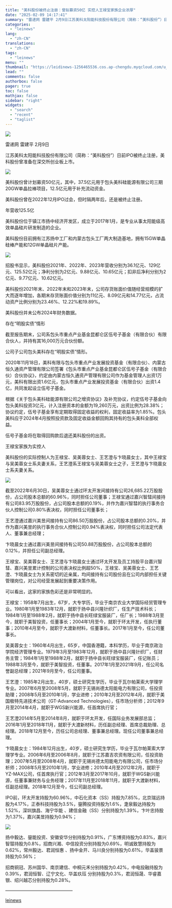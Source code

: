```yaml
---
title: "美科股份被终止注册：曾拟募资50亿 实控人王禄宝家族企业浓厚"
date: "2025-02-09 14:17:41"
summary: "雷递网 雷建平 2月9日江苏美科太阳能科技股份有限公司（简称：“美科股份”）日前IPO被终止注册，美..."
categories:
  - "leinews"
lang:
  - "zh-CN"
translations:
  - "zh-CN"
tags:
  - "leinews"
menu: ""
thumbnail: "https://leidinews-1256465536.cos.ap-chengdu.myqcloud.com/u_News/20250209/6387470745727762312860157.jpeg"
lead: ""
comments: false
authorbox: false
pager: true
toc: false
mathjax: false
sidebar: "right"
widgets:
  - "search"
  - "recent"
  - "taglist"
---
```


![](https://p3-sign.toutiaoimg.com/tos-cn-i-axegupay5k/a3679c569e024388b65bd5a42a9e621c~tplv-tt-origin-web:gif.jpeg?_iz=58558&from=article.pc_detail&lk3s=953192f4&x-expires=1739686172&x-signature=57z%2Fy5TpckZNknIh0m1dKFCsDKU%3D)

雷递网 雷建平 2月9日

江苏美科太阳能科技股份有限公司（简称：“美科股份”）日前IPO被终止注册，美科股份曾准备在深交所创业板上市。

![](https://p3-sign.toutiaoimg.com/tos-cn-i-6w9my0ksvp/59b155f13177497bb8b57a78b0011ec2~tplv-tt-origin-web:gif.jpeg?_iz=58558&from=article.pc_detail&lk3s=953192f4&x-expires=1739686172&x-signature=JHrZpIJj2xPbD%2FjLqmG9wIEgQMs%3D)

美科股份曾计划募资50亿元，其中，37.5亿元用于包头美科硅能源有限公司三期20GW单晶拉棒项目，12.5亿元用于补充流动资金。

美科股份曾在2022年12月IPO过会，但时隔两年后，还是被终止注册。

年营收125.5亿

美科股份位于镇江市扬中经济开发区，成立于2017年1月，是专业从事太阳能级高效单晶硅片研发制造的企业。

美科股份目前拥有江苏扬中工厂和内蒙古包头工厂两大制造基地，拥有15GW单晶硅棒产能和12GW单晶硅片产能。

![](https://p3-sign.toutiaoimg.com/tos-cn-i-6w9my0ksvp/f64dd69bf1ef49789768dbf5d74d3edb~tplv-tt-origin-web:gif.jpeg?_iz=58558&from=article.pc_detail&lk3s=953192f4&x-expires=1739686172&x-signature=4S6ARMGcWtC7uXEMjM7DSSy844k%3D)

招股书显示，美科股份2021年、2022年、2023年营收分别为36.1亿元、129亿元、125.52亿元；净利分别为2亿元、9.88亿元、10.65亿元；扣非后净利分别为2亿元、9.77亿元、10.62亿元。

美科股份2021年末、2022年末和2023年末，公司存货账面价值随经营规模的扩大而逐年增加，各期末存货账面价值分别为11亿元、8.09亿元和14.77亿元，占流动资产比例分别为23.46%、12.22%和19.89%。

美科股份并未公布2024年财务数据。

存在“明股实债”情形

截至报告期末，公司系包头市重点产业基金昆都仑区伍号子基金（有限合伙）有限合伙人，并持有其16,000万元合伙份额。

公司子公司包头美科存在“明股实债”情形。

2020年11月18日，美科有限与包头市重点产业发展投资基金（有限合伙）、内蒙古恒久通资产管理有限公司签署《包头市重点产业基金昆都仑区伍号子基金（有限合伙）合伙协议》，约定由内蒙古恒久通资产管理有限公司作为基金管理人出资1万元，美科有限出资1.6亿元，包头市重点产业发展投资基金（有限合伙）出资1.4亿，共同发起设立伍号子基金。

根据《关于包头美科硅能源有限公司之增资协议》及补充协议，约定伍号子基金向包头美科投资3亿元，计入注册资本的金额为19,260万元，出资比例为28.38%；协议约定，伍号子基金享有定期取得固定收益的权利，固定收益率为1.85%。包头美科应于2024年4月按照投资款及固定收益金额回购其持有的包头美科全部权益。

伍号子基金将在取得回购款后退还美科股份的出资。

王禄宝家族为实控人

美科股份的实际控制人为王禄宝、吴美蓉女士、王艺澄与卞晓晨女士，其中王禄宝与吴美蓉女士系夫妻关系，王艺澄系王禄宝与吴美蓉女士之子，王艺澄与卞晓晨女士系夫妻关系。

![](https://p3-sign.toutiaoimg.com/tos-cn-i-6w9my0ksvp/67bb6f1d16734b7b93a613e40ae83b8e~tplv-tt-origin-web:gif.jpeg?_iz=58558&from=article.pc_detail&lk3s=953192f4&x-expires=1739686172&x-signature=4Gn1Im8LNdoClh3Pgs6lTc8SriI%3D)

截至2022年6月30日，吴美蓉女士通过环太开发间接持有公司26,685.22万股股份，占公司股本总额的60.96%，同时担任公司董事；王禄宝通过嘉兴智彗间接持有公司83.95万股股份，占公司股本总额的0.19%，并作为嘉兴智彗的执行事务合伙人控制公司0.80%表决权，同时担任公司董事长；

王艺澄通过嘉兴美昱间接持有公司86.50万股股份，占公司股本总额的0.20%，并作为嘉兴美昱的执行事务合伙人控制公司0.94%表决权，同时担任公司法定代表人、董事兼总经理；

卞晓晨女士通过嘉兴美昱间接持有公司50.88万股股份，占公司股本总额的0.12%，并担任公司副总经理。

王禄宝、吴美蓉女士、王艺澄与卞晓晨女士通过环太开发及员工持股平台嘉兴智彗、嘉兴美昱累计控制的公司表决权比例超50%，王禄宝、吴美蓉女士、王艺澄、卞晓晨女士为关系密切的近亲属，均间接持有公司股份且在公司内部担任关键管理岗位，对公司经营发展起到重要决策作用。

可以看出，这家的家族色彩还是非常明显的。

王禄宝：1958年7月出生，67岁，大专学历，毕业于南京农业大学国际经贸管理专业。1980年1月至1983年12月，就职于扬中县兴隆针织厂，任生产技术科长；1984年1月至1988年2月，就职于扬中县长旺绿宝服装厂，任厂长；1988年3月至今，就职于美智投资，任董事长；2004年1月至今，就职于环太开发，任执行董事；2010年4月至今，就职于大渡新材料，任董事长。2017年1月至今，任公司董事长。

吴美蓉女士：1960年4月出生，65岁，中国香港籍，本科学历，毕业于南京政治学院经济管理专业。1979年3月至1983年12月，就职于扬中县兴隆针织厂，任财务主管；1984年1月至1988年2月，就职于扬中县长旺绿宝服装厂，任记账员；1988年3月至今，就职于美智投资，任董事。2017年1月至2021年9月，任公司名誉副总经理；2021年9月至今，任公司董事。

王艺澄：1985年2月出生，40岁，硕士研究生学历，毕业于瓦尔帕莱索大学理学专业。2007年6月至2008年5月，就职于无锡尚德太阳能电力有限公司，任投资助理；2008年5月至2010年1月，学业进修；2010年2月至2012年4月，就职于美国极特先进技术公司（GT-Advanced Technologies），任市场分析师；2012年9月至2014年4月，就职于WGS新兴能源，任首席执行官；

王艺澄2014年5月至2014年8月，就职于环太开发，任国际业务发展部总监；2016年1月至2018年11月，就职于大渡新材料，历任副总经理、首席总裁助理、总经理。2018年12月至今，历任公司总经理、董事兼总经理。现任公司董事兼总经理。

卞晓晨女士：1984年12月出生，40岁，硕士研究生学历，毕业于瓦尔帕莱索大学理学专业。2006年6月至2006年8月，就职于江苏嘉吉农资有限公司，任投资助理；2007年5月至2008年4月，就职于无锡尚德太阳能电力有限公司，任市场分析师；2008年5月至2010年1月，学业进修；2010年4月至2012年2月，就职于YZ-MAX公司，任首席执行官；2012年3月至2017年10月，就职于WGS新兴能源，任董事兼财务与业务经理；2017年11月至2018年11月，就职于大渡新材料，任副总经理。2018年12月至今，任公司副总经理。

IPO前，环太开发持股为60.96%，中石化资本（SS）持股为7.85%，北京瑞远持股为4.17%，正泰科技持股为3.5%，鋆腾投资持股为1.6%，疌泉毅达持股为1.52%，深圳旗昌、海宁华能 、建信金融（SS）分别持股为1.39%，卞叶忠持股为1.37%，嘉兴美昱持股为0.94%；

![](https://p3-sign.toutiaoimg.com/tos-cn-i-6w9my0ksvp/2f27ec2e00124acf98bdd95e2129eee2~tplv-tt-origin-web:gif.jpeg?_iz=58558&from=article.pc_detail&lk3s=953192f4&x-expires=1739686172&x-signature=V5Se2K5FK9LbkPDIAsJYZQeAntQ%3D)

扬中毅达、鋆能投资、安徽安华分别持股为0.91%，广东博资持股为0.83%，嘉兴智彗持股为0.8%，招商兴湘、中信投资分别持股为0.69%，明诚致慧持股为0.62%，常州毅达、君润恒惠 、扬中金开、马川良分别持股为0.61%，华盖骏景持股为0.56%；

招商铜冠、苏州国华、南京建信、中桐元禾分别持股为0.42%，中电投融持股为0.39%，君润恒智、辽宁文化、华盖玖珏 分别持股为0.3%，君润恒晟、华睿嘉银、绍兴越芯分别持股为0.28%。

———————————————

[leinews](https://www.leinews.com/n28987/detail.html)
